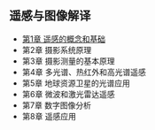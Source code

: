 ## 遥感与图像解译
- [第1章 遥感的概念和基础](chapter1.md)
- 第2章 摄影系统原理
- 第3章 摄影测量的基本原理
- 第4章 多光谱、热红外和高光谱遥感
- 第5章 地球资源卫星的光谱应用
- 第6章 微波和激光雷达遥感
- 第7章 数字图像分析
- 第8章 遥感应用